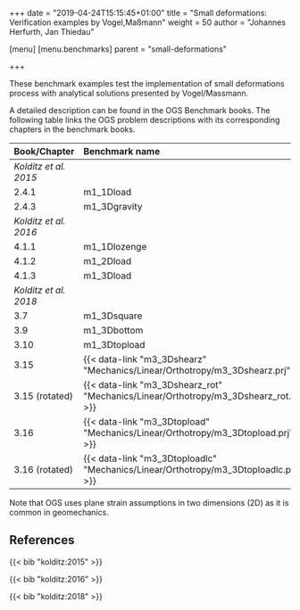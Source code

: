 +++
date = "2019-04-24T15:15:45+01:00"
title = "Small deformations: Verification examples by Vogel,Maßmann"
weight = 50
author = "Johannes Herfurth, Jan Thiedau"

[menu]
  [menu.benchmarks]
    parent = "small-deformations"

+++

These benchmark examples test the implementation of
small deformations process with analytical solutions
presented by Vogel/Massmann.

A detailed description can be found in the OGS Benchmark books.
The following table links the OGS problem descriptions with its corresponding
chapters in the benchmark books.

| Book/Chapter | Benchmark name |
|:--- | :--- |
|*Kolditz et al. 2015*||
|2.4.1 | m1_1Dload|
|2.4.3 | m1_3Dgravity|
| *Kolditz et al. 2016*||
|4.1.1   |  m1_1Dlozenge|
|4.1.2   |  m1_2Dload|
|4.1.3   |  m1_3Dload|
| *Kolditz et al. 2018*||
|3.7  |  m1_3Dsquare|
|3.9  |  m1_3Dbottom|
|3.10 |  m1_3Dtopload|
|3.15  |           {{< data-link "m3_3Dshearz" "Mechanics/Linear/Orthotropy/m3_3Dshearz.prj" >}}|
|3.15 (rotated) |  {{< data-link "m3_3Dshearz_rot" "Mechanics/Linear/Orthotropy/m3_3Dshearz_rot.prj" >}}|
|3.16  |           {{< data-link "m3_3Dtopload" "Mechanics/Linear/Orthotropy/m3_3Dtopload.prj" >}}|
|3.16 (rotated) |  {{< data-link "m3_3Dtoploadlc" "Mechanics/Linear/Orthotropy/m3_3Dtoploadlc.prj" >}}|

Note that OGS uses plane strain assumptions in two dimensions (2D) as it is common in geomechanics.

## References

{{< bib "kolditz:2015" >}}

{{< bib "kolditz:2016" >}}

{{< bib "kolditz:2018" >}}
